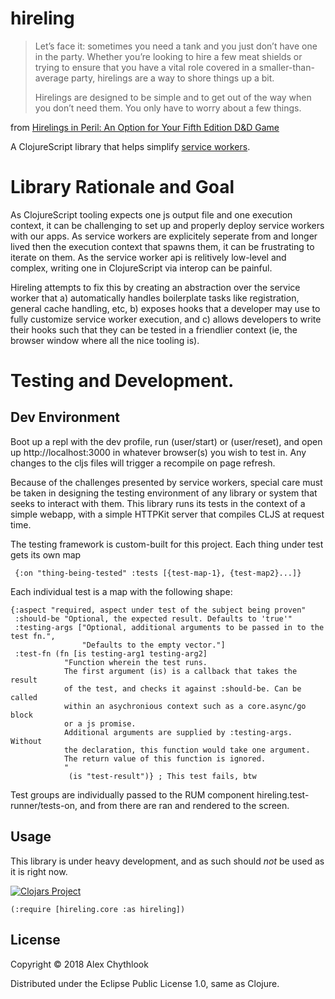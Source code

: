 # hireling

> Let’s face it: sometimes you need a tank and you just don’t have one
in the party. Whether you’re looking to hire a few meat shields or trying
to ensure that you have a vital role covered in a smaller-than-average
party, hirelings are a way to shore things up a bit.
>
> Hirelings are designed to be simple and to get out of the way when you
don’t need them. You only have to worry about a few things.

from [Hirelings in Peril: An Option for Your Fifth Edition D&D Game](https://koboldpress.com/hirelings-in-peril-an-option-for-your-fifth-edition-dd-game/)

A ClojureScript library that helps simplify [service workers](https://developers.google.com/web/fundamentals/primers/service-workers/).

# Library Rationale and Goal

As ClojureScript tooling expects one js output file and one
 execution context, it can be challenging to set up and properly
 deploy service workers with our apps. As service workers are explicitely
 seperate from and longer lived then the execution context that spawns them,
 it can be frustrating to iterate on them. As the service worker api is relitively
 low-level and complex, writing one in ClojureScript via interop can be painful.

 Hireling attempts to fix this by creating an abstraction over the service
 worker that a) automatically handles boilerplate tasks like registration,
 general cache handling, etc, b) exposes hooks that a developer may use to
 fully customize service worker execution, and c) allows developers to write
 their hooks such that they can be tested in a friendlier context (ie, the
 browser window where all the nice tooling is).

# Testing and Development.

## Dev Environment

Boot up a repl with the dev profile, run (user/start) or (user/reset), and open up
http://localhost:3000 in whatever browser(s) you wish to test in. Any
changes to the cljs files will trigger a recompile on page refresh.

Because of the challenges presented by service workers, special care
must be taken in designing the testing environment of any library or system
that seeks to interact with them. This library runs its tests in the context
of a simple webapp, with a simple HTTPKit server that compiles CLJS at
request time.

The testing framework is custom-built for this project. Each thing under test
gets its own map
```clojurescript
 {:on "thing-being-tested" :tests [{test-map-1}, {test-map2}...]}
```
Each individual test is a map with the following shape:
``` clojurescript
{:aspect "required, aspect under test of the subject being proven"
 :should-be "Optional, the expected result. Defaults to 'true'"
 :testing-args ["Optional, additional arguments to be passed in to the test fn.",
                "Defaults to the empty vector."]
 :test-fn (fn [is testing-arg1 testing-arg2]
            "Function wherein the test runs.
            The first argument (is) is a callback that takes the result
            of the test, and checks it against :should-be. Can be called
            within an asychronious context such as a core.async/go block
            or a js promise.
            Additional arguments are supplied by :testing-args. Without
            the declaration, this function would take one argument.
            The return value of this function is ignored.
            "
             (is "test-result")} ; This test fails, btw
```

Test groups are individually passed to the RUM component
hireling.test-runner/tests-on, and from there are ran
and rendered to the screen.

## Usage

This library is under heavy development, and as such should *not* be used
as it is right now.

[![Clojars Project](https://img.shields.io/clojars/v/hireling.svg)](https://clojars.org/hireling)

    (:require [hireling.core :as hireling])

## License

Copyright © 2018 Alex Chythlook

Distributed under the Eclipse Public License 1.0, same as Clojure.

[xkcd]: https://imgs.xkcd.com/comics/installing.png